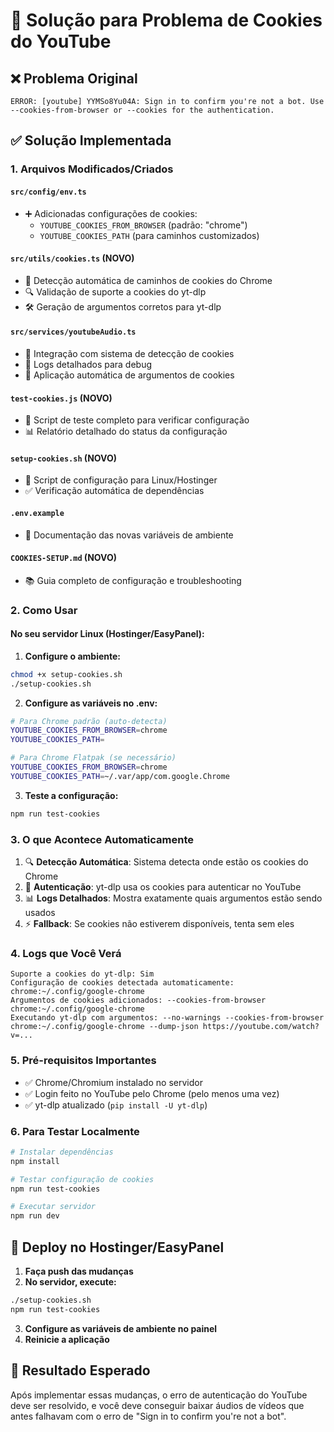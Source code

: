 # 🔧 Solução para Problema de Cookies do YouTube

## ❌ Problema Original
```
ERROR: [youtube] YYMSo8Yu04A: Sign in to confirm you're not a bot. Use --cookies-from-browser or --cookies for the authentication.
```

## ✅ Solução Implementada

### 1. **Arquivos Modificados/Criados**

#### `src/config/env.ts`
- ➕ Adicionadas configurações de cookies:
  - `YOUTUBE_COOKIES_FROM_BROWSER` (padrão: "chrome")
  - `YOUTUBE_COOKIES_PATH` (para caminhos customizados)

#### `src/utils/cookies.ts` (NOVO)
- 🧠 Detecção automática de caminhos de cookies do Chrome
- 🔍 Validação de suporte a cookies do yt-dlp
- 🛠️ Geração de argumentos corretos para yt-dlp

#### `src/services/youtubeAudio.ts`
- 🔄 Integração com sistema de detecção de cookies
- 📝 Logs detalhados para debug
- 🎯 Aplicação automática de argumentos de cookies

#### `test-cookies.js` (NOVO)
- 🧪 Script de teste completo para verificar configuração
- 📊 Relatório detalhado do status da configuração

#### `setup-cookies.sh` (NOVO)
- 🐧 Script de configuração para Linux/Hostinger
- ✅ Verificação automática de dependências

#### `.env.example`
- 📖 Documentação das novas variáveis de ambiente

#### `COOKIES-SETUP.md` (NOVO)
- 📚 Guia completo de configuração e troubleshooting

### 2. **Como Usar**

#### No seu servidor Linux (Hostinger/EasyPanel):

1. **Configure o ambiente:**
```bash
chmod +x setup-cookies.sh
./setup-cookies.sh
```

2. **Configure as variáveis no .env:**
```bash
# Para Chrome padrão (auto-detecta)
YOUTUBE_COOKIES_FROM_BROWSER=chrome
YOUTUBE_COOKIES_PATH=

# Para Chrome Flatpak (se necessário)
YOUTUBE_COOKIES_FROM_BROWSER=chrome
YOUTUBE_COOKIES_PATH=~/.var/app/com.google.Chrome
```

3. **Teste a configuração:**
```bash
npm run test-cookies
```

### 3. **O que Acontece Automaticamente**

1. 🔍 **Detecção Automática**: Sistema detecta onde estão os cookies do Chrome
2. 🔐 **Autenticação**: yt-dlp usa os cookies para autenticar no YouTube
3. 📊 **Logs Detalhados**: Mostra exatamente quais argumentos estão sendo usados
4. ⚡ **Fallback**: Se cookies não estiverem disponíveis, tenta sem eles

### 4. **Logs que Você Verá**

```
Suporte a cookies do yt-dlp: Sim
Configuração de cookies detectada automaticamente: chrome:~/.config/google-chrome
Argumentos de cookies adicionados: --cookies-from-browser chrome:~/.config/google-chrome
Executando yt-dlp com argumentos: --no-warnings --cookies-from-browser chrome:~/.config/google-chrome --dump-json https://youtube.com/watch?v=...
```

### 5. **Pré-requisitos Importantes**

- ✅ Chrome/Chromium instalado no servidor
- ✅ Login feito no YouTube pelo Chrome (pelo menos uma vez)
- ✅ yt-dlp atualizado (`pip install -U yt-dlp`)

### 6. **Para Testar Localmente**

```bash
# Instalar dependências
npm install

# Testar configuração de cookies
npm run test-cookies

# Executar servidor
npm run dev
```

## 🚀 Deploy no Hostinger/EasyPanel

1. **Faça push das mudanças**
2. **No servidor, execute:**
```bash
./setup-cookies.sh
npm run test-cookies
```
3. **Configure as variáveis de ambiente no painel**
4. **Reinicie a aplicação**

## 🎯 Resultado Esperado

Após implementar essas mudanças, o erro de autenticação do YouTube deve ser resolvido, e você deve conseguir baixar áudios de vídeos que antes falhavam com o erro de "Sign in to confirm you're not a bot".